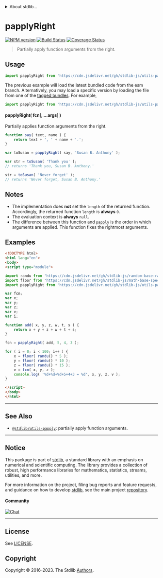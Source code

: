 <!--

@license Apache-2.0

Copyright (c) 2018 The Stdlib Authors.

Licensed under the Apache License, Version 2.0 (the "License");
you may not use this file except in compliance with the License.
You may obtain a copy of the License at

   http://www.apache.org/licenses/LICENSE-2.0

Unless required by applicable law or agreed to in writing, software
distributed under the License is distributed on an "AS IS" BASIS,
WITHOUT WARRANTIES OR CONDITIONS OF ANY KIND, either express or implied.
See the License for the specific language governing permissions and
limitations under the License.

-->


<details>
  <summary>
    About stdlib...
  </summary>
  <p>We believe in a future in which the web is a preferred environment for numerical computation. To help realize this future, we've built stdlib. stdlib is a standard library, with an emphasis on numerical and scientific computation, written in JavaScript (and C) for execution in browsers and in Node.js.</p>
  <p>The library is fully decomposable, being architected in such a way that you can swap out and mix and match APIs and functionality to cater to your exact preferences and use cases.</p>
  <p>When you use stdlib, you can be absolutely certain that you are using the most thorough, rigorous, well-written, studied, documented, tested, measured, and high-quality code out there.</p>
  <p>To join us in bringing numerical computing to the web, get started by checking us out on <a href="https://github.com/stdlib-js/stdlib">GitHub</a>, and please consider <a href="https://opencollective.com/stdlib">financially supporting stdlib</a>. We greatly appreciate your continued support!</p>
</details>

# papplyRight

[![NPM version][npm-image]][npm-url] [![Build Status][test-image]][test-url] [![Coverage Status][coverage-image]][coverage-url] <!-- [![dependencies][dependencies-image]][dependencies-url] -->

> Partially apply function arguments from the right.

<!-- Section to include introductory text. Make sure to keep an empty line after the intro `section` element and another before the `/section` close. -->

<section class="intro">

</section>

<!-- /.intro -->

<!-- Package usage documentation. -->



<section class="usage">

## Usage

```javascript
import papplyRight from 'https://cdn.jsdelivr.net/gh/stdlib-js/utils-papply-right@esm/index.mjs';
```
The previous example will load the latest bundled code from the esm branch. Alternatively, you may load a specific version by loading the file from one of the [tagged bundles](https://github.com/stdlib-js/utils-papply-right/tags). For example,

```javascript
import papplyRight from 'https://cdn.jsdelivr.net/gh/stdlib-js/utils-papply-right@v0.1.1-esm/index.mjs';
```

#### papplyRight( fcn\[, ...args] )

Partially applies function arguments from the right.

```javascript
function say( text, name ) {
    return text + ', ' + name + '.';
}

var toSusan = papplyRight( say, 'Susan B. Anthony' );

var str = toSusan( 'Thank you' );
// returns 'Thank you, Susan B. Anthony.'

str = toSusan( 'Never forget' );
// returns 'Never forget, Susan B. Anthony.'
```

</section>

<!-- /.usage -->

<!-- Package usage notes. Make sure to keep an empty line after the `section` element and another before the `/section` close. -->

<section class="notes">

## Notes

-   The implementation does **not** set the `length` of the returned function. Accordingly, the returned function `length` is **always** `0`.
-   The evaluation context is **always** `null`.
-   The difference between this function and [`papply`][@stdlib/utils/papply] is the order in which arguments are applied. This function fixes the rightmost arguments.

</section>

<!-- /.notes -->

<!-- Package usage examples. -->

<section class="examples">

## Examples

<!-- eslint no-undef: "error" -->

```html
<!DOCTYPE html>
<html lang="en">
<body>
<script type="module">

import randu from 'https://cdn.jsdelivr.net/gh/stdlib-js/random-base-randu@esm/index.mjs';
import floor from 'https://cdn.jsdelivr.net/gh/stdlib-js/math-base-special-floor@esm/index.mjs';
import papplyRight from 'https://cdn.jsdelivr.net/gh/stdlib-js/utils-papply-right@esm/index.mjs';

var fcn;
var x;
var y;
var z;
var v;
var i;

function add( x, y, z, w, t, s ) {
    return x + y + z + w + t + s;
}

fcn = papplyRight( add, 5, 4, 3 );

for ( i = 0; i < 100; i++ ) {
    x = floor( randu() * 5 );
    y = floor( randu() * 10 );
    z = floor( randu() * 15 );
    v = fcn( x, y, z );
    console.log( '%d+%d+%d+5+4+3 = %d', x, y, z, v );
}

</script>
</body>
</html>
```

</section>

<!-- /.examples -->

<!-- Section to include cited references. If references are included, add a horizontal rule *before* the section. Make sure to keep an empty line after the `section` element and another before the `/section` close. -->

<section class="references">

</section>

<!-- /.references -->

<!-- Section for related `stdlib` packages. Do not manually edit this section, as it is automatically populated. -->

<section class="related">

* * *

## See Also

-   <span class="package-name">[`@stdlib/utils-papply`][@stdlib/utils/papply]</span><span class="delimiter">: </span><span class="description">partially apply function arguments.</span>

</section>

<!-- /.related -->

<!-- Section for all links. Make sure to keep an empty line after the `section` element and another before the `/section` close. -->


<section class="main-repo" >

* * *

## Notice

This package is part of [stdlib][stdlib], a standard library with an emphasis on numerical and scientific computing. The library provides a collection of robust, high performance libraries for mathematics, statistics, streams, utilities, and more.

For more information on the project, filing bug reports and feature requests, and guidance on how to develop [stdlib][stdlib], see the main project [repository][stdlib].

#### Community

[![Chat][chat-image]][chat-url]

---

## License

See [LICENSE][stdlib-license].


## Copyright

Copyright &copy; 2016-2023. The Stdlib [Authors][stdlib-authors].

</section>

<!-- /.stdlib -->

<!-- Section for all links. Make sure to keep an empty line after the `section` element and another before the `/section` close. -->

<section class="links">

[npm-image]: http://img.shields.io/npm/v/@stdlib/utils-papply-right.svg
[npm-url]: https://npmjs.org/package/@stdlib/utils-papply-right

[test-image]: https://github.com/stdlib-js/utils-papply-right/actions/workflows/test.yml/badge.svg?branch=v0.1.1
[test-url]: https://github.com/stdlib-js/utils-papply-right/actions/workflows/test.yml?query=branch:v0.1.1

[coverage-image]: https://img.shields.io/codecov/c/github/stdlib-js/utils-papply-right/main.svg
[coverage-url]: https://codecov.io/github/stdlib-js/utils-papply-right?branch=main

<!--

[dependencies-image]: https://img.shields.io/david/stdlib-js/utils-papply-right.svg
[dependencies-url]: https://david-dm.org/stdlib-js/utils-papply-right/main

-->

[chat-image]: https://img.shields.io/gitter/room/stdlib-js/stdlib.svg
[chat-url]: https://app.gitter.im/#/room/#stdlib-js_stdlib:gitter.im

[stdlib]: https://github.com/stdlib-js/stdlib

[stdlib-authors]: https://github.com/stdlib-js/stdlib/graphs/contributors

[umd]: https://github.com/umdjs/umd
[es-module]: https://developer.mozilla.org/en-US/docs/Web/JavaScript/Guide/Modules

[deno-url]: https://github.com/stdlib-js/utils-papply-right/tree/deno
[umd-url]: https://github.com/stdlib-js/utils-papply-right/tree/umd
[esm-url]: https://github.com/stdlib-js/utils-papply-right/tree/esm
[branches-url]: https://github.com/stdlib-js/utils-papply-right/blob/main/branches.md

[stdlib-license]: https://raw.githubusercontent.com/stdlib-js/utils-papply-right/main/LICENSE

<!-- <related-links> -->

[@stdlib/utils/papply]: https://github.com/stdlib-js/utils-papply/tree/esm

<!-- </related-links> -->

</section>

<!-- /.links -->
